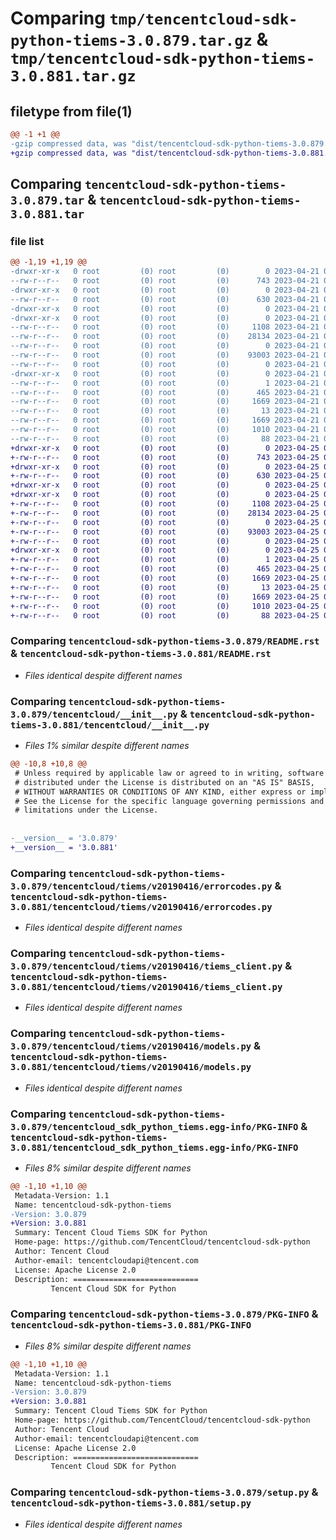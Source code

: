 # Comparing `tmp/tencentcloud-sdk-python-tiems-3.0.879.tar.gz` & `tmp/tencentcloud-sdk-python-tiems-3.0.881.tar.gz`

## filetype from file(1)

```diff
@@ -1 +1 @@
-gzip compressed data, was "dist/tencentcloud-sdk-python-tiems-3.0.879.tar", last modified: Fri Apr 21 01:03:46 2023, max compression
+gzip compressed data, was "dist/tencentcloud-sdk-python-tiems-3.0.881.tar", last modified: Tue Apr 25 00:58:07 2023, max compression
```

## Comparing `tencentcloud-sdk-python-tiems-3.0.879.tar` & `tencentcloud-sdk-python-tiems-3.0.881.tar`

### file list

```diff
@@ -1,19 +1,19 @@
-drwxr-xr-x   0 root         (0) root         (0)        0 2023-04-21 01:03:46.000000 tencentcloud-sdk-python-tiems-3.0.879/
--rw-r--r--   0 root         (0) root         (0)      743 2023-04-21 01:03:46.000000 tencentcloud-sdk-python-tiems-3.0.879/README.rst
-drwxr-xr-x   0 root         (0) root         (0)        0 2023-04-21 01:03:46.000000 tencentcloud-sdk-python-tiems-3.0.879/tencentcloud/
--rw-r--r--   0 root         (0) root         (0)      630 2023-04-21 01:03:46.000000 tencentcloud-sdk-python-tiems-3.0.879/tencentcloud/__init__.py
-drwxr-xr-x   0 root         (0) root         (0)        0 2023-04-21 01:03:46.000000 tencentcloud-sdk-python-tiems-3.0.879/tencentcloud/tiems/
-drwxr-xr-x   0 root         (0) root         (0)        0 2023-04-21 01:03:46.000000 tencentcloud-sdk-python-tiems-3.0.879/tencentcloud/tiems/v20190416/
--rw-r--r--   0 root         (0) root         (0)     1108 2023-04-21 01:03:46.000000 tencentcloud-sdk-python-tiems-3.0.879/tencentcloud/tiems/v20190416/errorcodes.py
--rw-r--r--   0 root         (0) root         (0)    28134 2023-04-21 01:03:46.000000 tencentcloud-sdk-python-tiems-3.0.879/tencentcloud/tiems/v20190416/tiems_client.py
--rw-r--r--   0 root         (0) root         (0)        0 2023-04-21 01:03:46.000000 tencentcloud-sdk-python-tiems-3.0.879/tencentcloud/tiems/v20190416/__init__.py
--rw-r--r--   0 root         (0) root         (0)    93003 2023-04-21 01:03:46.000000 tencentcloud-sdk-python-tiems-3.0.879/tencentcloud/tiems/v20190416/models.py
--rw-r--r--   0 root         (0) root         (0)        0 2023-04-21 01:03:46.000000 tencentcloud-sdk-python-tiems-3.0.879/tencentcloud/tiems/__init__.py
-drwxr-xr-x   0 root         (0) root         (0)        0 2023-04-21 01:03:46.000000 tencentcloud-sdk-python-tiems-3.0.879/tencentcloud_sdk_python_tiems.egg-info/
--rw-r--r--   0 root         (0) root         (0)        1 2023-04-21 01:03:46.000000 tencentcloud-sdk-python-tiems-3.0.879/tencentcloud_sdk_python_tiems.egg-info/dependency_links.txt
--rw-r--r--   0 root         (0) root         (0)      465 2023-04-21 01:03:46.000000 tencentcloud-sdk-python-tiems-3.0.879/tencentcloud_sdk_python_tiems.egg-info/SOURCES.txt
--rw-r--r--   0 root         (0) root         (0)     1669 2023-04-21 01:03:46.000000 tencentcloud-sdk-python-tiems-3.0.879/tencentcloud_sdk_python_tiems.egg-info/PKG-INFO
--rw-r--r--   0 root         (0) root         (0)       13 2023-04-21 01:03:46.000000 tencentcloud-sdk-python-tiems-3.0.879/tencentcloud_sdk_python_tiems.egg-info/top_level.txt
--rw-r--r--   0 root         (0) root         (0)     1669 2023-04-21 01:03:46.000000 tencentcloud-sdk-python-tiems-3.0.879/PKG-INFO
--rw-r--r--   0 root         (0) root         (0)     1010 2023-04-21 01:03:46.000000 tencentcloud-sdk-python-tiems-3.0.879/setup.py
--rw-r--r--   0 root         (0) root         (0)       88 2023-04-21 01:03:46.000000 tencentcloud-sdk-python-tiems-3.0.879/setup.cfg
+drwxr-xr-x   0 root         (0) root         (0)        0 2023-04-25 00:58:07.000000 tencentcloud-sdk-python-tiems-3.0.881/
+-rw-r--r--   0 root         (0) root         (0)      743 2023-04-25 00:58:07.000000 tencentcloud-sdk-python-tiems-3.0.881/README.rst
+drwxr-xr-x   0 root         (0) root         (0)        0 2023-04-25 00:58:07.000000 tencentcloud-sdk-python-tiems-3.0.881/tencentcloud/
+-rw-r--r--   0 root         (0) root         (0)      630 2023-04-25 00:58:07.000000 tencentcloud-sdk-python-tiems-3.0.881/tencentcloud/__init__.py
+drwxr-xr-x   0 root         (0) root         (0)        0 2023-04-25 00:58:07.000000 tencentcloud-sdk-python-tiems-3.0.881/tencentcloud/tiems/
+drwxr-xr-x   0 root         (0) root         (0)        0 2023-04-25 00:58:07.000000 tencentcloud-sdk-python-tiems-3.0.881/tencentcloud/tiems/v20190416/
+-rw-r--r--   0 root         (0) root         (0)     1108 2023-04-25 00:58:07.000000 tencentcloud-sdk-python-tiems-3.0.881/tencentcloud/tiems/v20190416/errorcodes.py
+-rw-r--r--   0 root         (0) root         (0)    28134 2023-04-25 00:58:07.000000 tencentcloud-sdk-python-tiems-3.0.881/tencentcloud/tiems/v20190416/tiems_client.py
+-rw-r--r--   0 root         (0) root         (0)        0 2023-04-25 00:58:07.000000 tencentcloud-sdk-python-tiems-3.0.881/tencentcloud/tiems/v20190416/__init__.py
+-rw-r--r--   0 root         (0) root         (0)    93003 2023-04-25 00:58:07.000000 tencentcloud-sdk-python-tiems-3.0.881/tencentcloud/tiems/v20190416/models.py
+-rw-r--r--   0 root         (0) root         (0)        0 2023-04-25 00:58:07.000000 tencentcloud-sdk-python-tiems-3.0.881/tencentcloud/tiems/__init__.py
+drwxr-xr-x   0 root         (0) root         (0)        0 2023-04-25 00:58:07.000000 tencentcloud-sdk-python-tiems-3.0.881/tencentcloud_sdk_python_tiems.egg-info/
+-rw-r--r--   0 root         (0) root         (0)        1 2023-04-25 00:58:07.000000 tencentcloud-sdk-python-tiems-3.0.881/tencentcloud_sdk_python_tiems.egg-info/dependency_links.txt
+-rw-r--r--   0 root         (0) root         (0)      465 2023-04-25 00:58:07.000000 tencentcloud-sdk-python-tiems-3.0.881/tencentcloud_sdk_python_tiems.egg-info/SOURCES.txt
+-rw-r--r--   0 root         (0) root         (0)     1669 2023-04-25 00:58:07.000000 tencentcloud-sdk-python-tiems-3.0.881/tencentcloud_sdk_python_tiems.egg-info/PKG-INFO
+-rw-r--r--   0 root         (0) root         (0)       13 2023-04-25 00:58:07.000000 tencentcloud-sdk-python-tiems-3.0.881/tencentcloud_sdk_python_tiems.egg-info/top_level.txt
+-rw-r--r--   0 root         (0) root         (0)     1669 2023-04-25 00:58:07.000000 tencentcloud-sdk-python-tiems-3.0.881/PKG-INFO
+-rw-r--r--   0 root         (0) root         (0)     1010 2023-04-25 00:58:07.000000 tencentcloud-sdk-python-tiems-3.0.881/setup.py
+-rw-r--r--   0 root         (0) root         (0)       88 2023-04-25 00:58:07.000000 tencentcloud-sdk-python-tiems-3.0.881/setup.cfg
```

### Comparing `tencentcloud-sdk-python-tiems-3.0.879/README.rst` & `tencentcloud-sdk-python-tiems-3.0.881/README.rst`

 * *Files identical despite different names*

### Comparing `tencentcloud-sdk-python-tiems-3.0.879/tencentcloud/__init__.py` & `tencentcloud-sdk-python-tiems-3.0.881/tencentcloud/__init__.py`

 * *Files 1% similar despite different names*

```diff
@@ -10,8 +10,8 @@
 # Unless required by applicable law or agreed to in writing, software
 # distributed under the License is distributed on an "AS IS" BASIS,
 # WITHOUT WARRANTIES OR CONDITIONS OF ANY KIND, either express or implied.
 # See the License for the specific language governing permissions and
 # limitations under the License.
 
 
-__version__ = '3.0.879'
+__version__ = '3.0.881'
```

### Comparing `tencentcloud-sdk-python-tiems-3.0.879/tencentcloud/tiems/v20190416/errorcodes.py` & `tencentcloud-sdk-python-tiems-3.0.881/tencentcloud/tiems/v20190416/errorcodes.py`

 * *Files identical despite different names*

### Comparing `tencentcloud-sdk-python-tiems-3.0.879/tencentcloud/tiems/v20190416/tiems_client.py` & `tencentcloud-sdk-python-tiems-3.0.881/tencentcloud/tiems/v20190416/tiems_client.py`

 * *Files identical despite different names*

### Comparing `tencentcloud-sdk-python-tiems-3.0.879/tencentcloud/tiems/v20190416/models.py` & `tencentcloud-sdk-python-tiems-3.0.881/tencentcloud/tiems/v20190416/models.py`

 * *Files identical despite different names*

### Comparing `tencentcloud-sdk-python-tiems-3.0.879/tencentcloud_sdk_python_tiems.egg-info/PKG-INFO` & `tencentcloud-sdk-python-tiems-3.0.881/tencentcloud_sdk_python_tiems.egg-info/PKG-INFO`

 * *Files 8% similar despite different names*

```diff
@@ -1,10 +1,10 @@
 Metadata-Version: 1.1
 Name: tencentcloud-sdk-python-tiems
-Version: 3.0.879
+Version: 3.0.881
 Summary: Tencent Cloud Tiems SDK for Python
 Home-page: https://github.com/TencentCloud/tencentcloud-sdk-python
 Author: Tencent Cloud
 Author-email: tencentcloudapi@tencent.com
 License: Apache License 2.0
 Description: ============================
         Tencent Cloud SDK for Python
```

### Comparing `tencentcloud-sdk-python-tiems-3.0.879/PKG-INFO` & `tencentcloud-sdk-python-tiems-3.0.881/PKG-INFO`

 * *Files 8% similar despite different names*

```diff
@@ -1,10 +1,10 @@
 Metadata-Version: 1.1
 Name: tencentcloud-sdk-python-tiems
-Version: 3.0.879
+Version: 3.0.881
 Summary: Tencent Cloud Tiems SDK for Python
 Home-page: https://github.com/TencentCloud/tencentcloud-sdk-python
 Author: Tencent Cloud
 Author-email: tencentcloudapi@tencent.com
 License: Apache License 2.0
 Description: ============================
         Tencent Cloud SDK for Python
```

### Comparing `tencentcloud-sdk-python-tiems-3.0.879/setup.py` & `tencentcloud-sdk-python-tiems-3.0.881/setup.py`

 * *Files identical despite different names*

